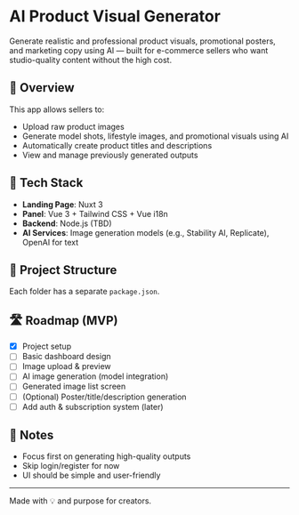 # AI Product Visual Generator

Generate realistic and professional product visuals, promotional posters, and marketing copy using AI — built for e-commerce sellers who want studio-quality content without the high cost.

## 🚀 Overview

This app allows sellers to:
- Upload raw product images
- Generate model shots, lifestyle images, and promotional visuals using AI
- Automatically create product titles and descriptions
- View and manage previously generated outputs

## 🧰 Tech Stack

- **Landing Page**: Nuxt 3
- **Panel**: Vue 3 + Tailwind CSS + Vue i18n
- **Backend**: Node.js (TBD)
- **AI Services**: Image generation models (e.g., Stability AI, Replicate), OpenAI for text

## 📁 Project Structure
Each folder has a separate `package.json`.

## 🛣️ Roadmap (MVP)

- [x] Project setup
- [ ] Basic dashboard design
- [ ] Image upload & preview
- [ ] AI image generation (model integration)
- [ ] Generated image list screen
- [ ] (Optional) Poster/title/description generation
- [ ] Add auth & subscription system (later)

## 📌 Notes

- Focus first on generating high-quality outputs
- Skip login/register for now
- UI should be simple and user-friendly

---

Made with 💡 and purpose for creators.